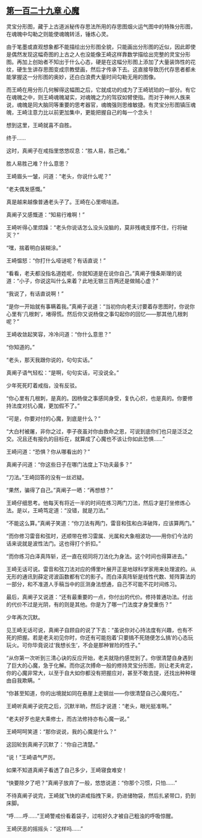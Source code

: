 ## [第一百二十九章 心魔](https://www.xxbiquge.com/11_11207/5463552.html)


  灵宝分形图，藏于上古道派秘传存思法所用的存思图烟火运气图中的特殊分形图，在魂魄中勾勒之则能使魂魄转活，锤炼心灵。

  由于笔墨或直观想象都不能描绘出分形图全貌，只能画出分形图的近似，因此即使是偶然发现这幅奇图的上古之人也没能像王崎这样靠数学描绘出完整的灵宝分形图。再加上创始者不知出于什么心态，硬是在这幅分形图上添加了大量装饰性的花纹，硬生生讲存思图变成宗教壁画，然后才传承下去。这直接导致历代存思者都未能掌握这一分形图的奥妙，还白白浪费大量时间勾勒无用的图像。

  而王崎在用分形几何解得这幅图之后，它就成功的成为了王崎琥珀的一部分。有它在魂魄之中，则王崎魂魄凝实，对魂魄之力的驾驭如臂使指。而对于神州人族来说，魂魄是同大脑同等重要的思考器官，魂魄强则思维敏捷。有灵宝分形图镇压魂魄，王崎注意力比以前更加集中，更能把握自己的每一个念头！

  想到这里，王崎就喜不自胜。

  终于……

  这时，真阐子在戒指里悠悠叹息：“胜人易，胜己难。”

  胜人易胜己难？什么意思？

  王崎眉头一皱，问道：“老头，你说什么呢？”

  “老夫偶发感慨。”

  真是越来越像普通老头子了。王崎在心里嘀咕道。

  真阐子又感慨道：“知易行难啊！”

  王崎听得心里烦躁：“老头你说话怎么没头没脑的，莫非残魂支撑不住，行将破灭？”

  “嘿，揣着明白装糊涂。”

  王崎愠怒：“你打什么哑谜呢？有话直说！”

  “看看，老夫都没指名道姓呢，你就知道是在说你自己。”真阐子慢条斯理的说道：“小子，你说这叫什么来着？此地无银三百两还是做贼心虚？”

  “我说了，有话直说啊！”

  “是你一开始就有事瞒着我。”真阐子说道：“当初你向老夫讨要着存思图时，你说你心里有‘几根刺’，堵得慌。然后你又说杨俊之事勾起你的回忆——那其他几根刺呢？”

  王崎收敛起笑容，冷冷问道：“你什么意思？”

  “你知道的。”

  “老头，那天我跟你说的，句句实话。”

  真阐子语气轻松：“是啊，句句实话，可没说全。”

  少年死死盯着戒指，没有反驳。

  “你心里有几根刺，是真的。因杨俊之事感同身受，复仇心炽，也是真的。你要修持法度对抗心魔，更加假不了。”

  “可是，你要对付的心魔，到底是什么？”

  “大白村被屠，非你之过，李子夜虽对你由救命之恩，可说到底你们也只是泛泛之交。况且还有报仇的目标在，就算成了心魔也不该让你如此恐惧……”

  王崎问道：“恐惧？你从哪看出的？”

  真阐子问道：“你这些日子在哪门法度上下功夫最多？”

  “刀法。”王崎回答的没有一丝迟疑。

  “果然，骗得了自己。”真阐子一晒：“再想想？”

  王崎仔细思考。他每天有将近一半的时间在练习两门刀法，然后才是打坐修炼心法。是以，王崎笃定道：“没错，就是刀法。”

  “不能这么算。”真阐子笑道：“你刀法有两门，雷音和弦和白泽破阵，应该算两门。”

  “而你修习雷音和弦时，还顺带在修习雷属、光属和大象相波功——用你们今法的话来说就是波性法门。这也得打个折扣。”

  “而你练习白泽真阵斩，还一直在视同将刀法化为身法。这个时间也得算进去。”

  王崎无话可说。雷音和弦刀法对应的傅里叶展开正是地球科学家用来处理波的。从无形的通讯到薛定谔波函数都有它的影子。而白泽真阵斩是线性代数、矩阵算法的一部分，和不准道人手稿当中的叵测身法想通，自己不可能不花时间练习。

  最后，真阐子又说道：“还有最重要的一点，你付出的代价。修持普通功法。付出的代价不过是光阴，有的则是其他。你是为了哪一门法度才身受重伤？”

  少年再次沉默。

  见王崎无话可说，真阐子自顾自的说了下去：“虽说你对心持法度有兴趣，也有不死的把握。若是老夫初见你时，你还有可能抱着‘只要搞不死随便怎么搞’的心态玩玩火。可你毕竟说过‘我想长生’，不会是那种冒险的性子。”

  “从你第一次听到三清心诀的反应开始，老夫就隐约感觉到了。你很清楚自身遇到了巨大的心魔，急于化解。而你这次搏命一般的修持灵宝分形图，则让老夫肯定，你的心魔非常大，以至于自大如你都没有把握应对，甚至不敢去提，还找出种种理由自我欺瞒。“

  “你甚至知道，你的出境就如同在悬崖上走钢丝——你很清楚自己心魔何在。”

  王崎听真阐子说完之后，沉默半晌，然后才说道：“老头，眼光挺准啊。”

  “老夫好歹也是大乘修士，而古法修持亦有心魔一说。”

  王崎呵呵笑道：“那你说说，我的心魔是什么？”

  这回轮到真阐子沉默了：“你自己清楚。”

  “说！”王崎语气严厉。

  如果不知道真阐子看透了自己多少，王崎寝食难安！

  “快要除夕了吧？”真阐子放弃了一般，悠悠说道：“你那个习惯，只怕……”

  不待真阐子说完，王崎就飞快的讲戒指拽下来，扔进储物袋，然后扎紧带口，扔到床脚。

  “呼……呼……”王崎警戒份看着袋子，过啦好久才被自己粗浊的呼吸惊醒。

  王崎厌恶的摇摇头：“这样吗……”
